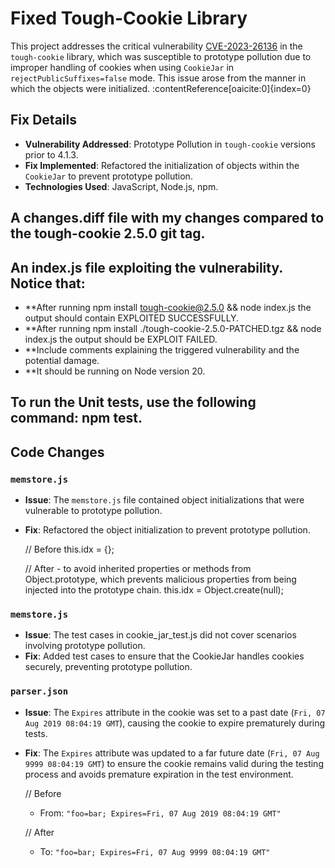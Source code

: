 # Fixed Tough-Cookie Library

This project addresses the critical vulnerability [CVE-2023-26136](https://nvd.nist.gov/vuln/detail/CVE-2023-26136) in the `tough-cookie` library, which was susceptible to prototype pollution due to improper handling of cookies when using `CookieJar` in `rejectPublicSuffixes=false` mode. This issue arose from the manner in which the objects were initialized. :contentReference[oaicite:0]{index=0}


## Fix Details

- **Vulnerability Addressed**: Prototype Pollution in `tough-cookie` versions prior to 4.1.3.
- **Fix Implemented**: Refactored the initialization of objects within the `CookieJar` to prevent prototype pollution.
- **Technologies Used**: JavaScript, Node.js, npm.

## A changes.diff file with my changes compared to the tough-cookie 2.5.0 git tag.

## An index.js file exploiting the vulnerability. Notice that:
- **After running npm install tough-cookie@2.5.0 && node index.js the output should contain EXPLOITED SUCCESSFULLY.
- **After running npm install ./tough-cookie-2.5.0-PATCHED.tgz && node index.js the output should be EXPLOIT FAILED.
- **Include comments explaining the triggered vulnerability and the potential damage.
- **It should be running on Node version 20.

## To run the Unit tests, use the following command: npm test.

## Code Changes

### `memstore.js`

- **Issue**: The `memstore.js` file contained object initializations that were vulnerable to prototype pollution.
- **Fix**: Refactored the object initialization to prevent prototype pollution.

  // Before
  this.idx = {};

  // After - to avoid inherited properties or methods from Object.prototype, which prevents malicious properties from being injected into the prototype chain.
  this.idx = Object.create(null);

### `memstore.js`

- **Issue**:  The test cases in cookie_jar_test.js did not cover scenarios involving prototype pollution.
- **Fix**: Added test cases to ensure that the CookieJar handles cookies securely, preventing prototype pollution.

### `parser.json`

- **Issue**:  The `Expires` attribute in the cookie was set to a past date (`Fri, 07 Aug 2019 08:04:19 GMT`), causing the cookie to expire prematurely during tests.
- **Fix**: The `Expires` attribute was updated to a far future date (`Fri, 07 Aug 9999 08:04:19 GMT`) to ensure the cookie remains valid during the testing 
           process and avoids premature expiration in the test environment.

  // Before
  - From: `"foo=bar; Expires=Fri, 07 Aug 2019 08:04:19 GMT"`

  // After
  - To: `"foo=bar; Expires=Fri, 07 Aug 9999 08:04:19 GMT"`
